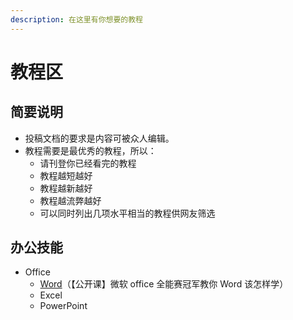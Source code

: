 ```yaml
---
description: 在这里有你想要的教程
---
```


# 教程区

## 简要说明

* 投稿文档的要求是内容可被众人编辑。
* 教程需要是最优秀的教程，所以：
  * 请刊登你已经看完的教程
  * 教程越短越好
  * 教程越新越好
  * 教程越流弊越好
  * 可以同时列出几项水平相当的教程供网友筛选 

## 办公技能

* Office
  * [Word](https://www.bilibili.com/video/av31649985/?p=1)（【公开课】微软 office 全能赛冠军教你 Word 该怎样学）
  * Excel
  * PowerPoint

